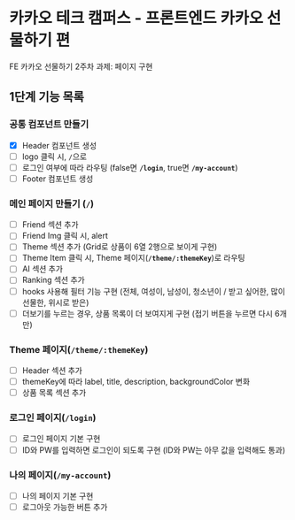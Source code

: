 # 카카오 테크 캠퍼스 - 프론트엔드 카카오 선물하기 편

FE 카카오 선물하기 2주차 과제: 페이지 구현

## 1단계 기능 목록

### 공통 컴포넌트 만들기

- [x] Header 컴포넌트 생성
- [ ] logo 클릭 시, `/`으로
- [ ] 로그인 여부에 따라 라우팅 (false면 **`/login`**, true면 **`/my-account`**)
- [ ] Footer 컴포넌트 생성

### 메인 페이지 만들기 (**`/`**)

- [ ] Friend 섹션 추가
- [ ] Friend Img 클릭 시, alert
- [ ] Theme 섹션 추가 (Grid로 상품이 6열 2행으로 보이게 구현)
- [ ] Theme Item 클릭 시, Theme 페이지(**`/theme/:themeKey`**)로 라우팅
- [ ] AI 섹션 추가
- [ ] Ranking 섹션 추가
- [ ] hooks 사용해 필터 기능 구현 (전체, 여성이, 남성이, 청소년이 / 받고 싶어한, 많이 선물한, 위시로 받은)
- [ ] 더보기를 누르는 경우, 상품 목록이 더 보여지게 구현 (접기 버튼을 누르면 다시 6개만)

### Theme 페이지(**`/theme/:themeKey`**)

- [ ] Header 섹션 추가
- [ ] themeKey에 따라 label, title, description, backgroundColor 변화
- [ ] 상품 목록 섹션 추가

### 로그인 페이지(**`/login`**)

- [ ] 로그인 페이지 기본 구현
- [ ] ID와 PW를 입력하면 로그인이 되도록 구현 (ID와 PW는 아무 값을 입력해도 통과)

### 나의 페이지(**`/my-account`**)

- [ ] 나의 페이지 기본 구현
- [ ] 로그아웃 가능한 버튼 추가
